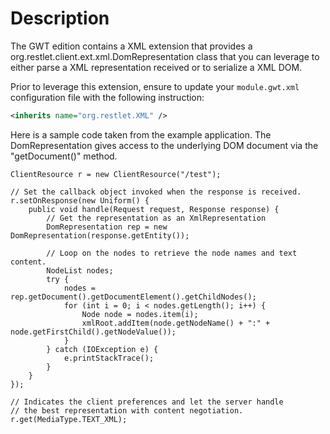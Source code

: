 # Description

The GWT edition contains a XML extension that provides a
org.restlet.client.ext.xml.DomRepresentation class that you can leverage
to either parse a XML representation received or to serialize a XML DOM.

Prior to leverage this extension, ensure to update your `module.gwt.xml` configuration file with the following instruction:

```xml
<inherits name="org.restlet.XML" />
```

Here is a sample code taken from the example application. The
DomRepresentation gives access to the underlying DOM document via the
"getDocument()" method.

    ClientResource r = new ClientResource("/test");

    // Set the callback object invoked when the response is received.
    r.setOnResponse(new Uniform() {
        public void handle(Request request, Response response) {
            // Get the representation as an XmlRepresentation
            DomRepresentation rep = new DomRepresentation(response.getEntity());

            // Loop on the nodes to retrieve the node names and text content.
            NodeList nodes;
            try {
                nodes = rep.getDocument().getDocumentElement().getChildNodes();
                for (int i = 0; i < nodes.getLength(); i++) {
                    Node node = nodes.item(i);
                    xmlRoot.addItem(node.getNodeName() + ":" + node.getFirstChild().getNodeValue());
                }
            } catch (IOException e) {
                e.printStackTrace();
            }
        }
    });

    // Indicates the client preferences and let the server handle
    // the best representation with content negotiation.
    r.get(MediaType.TEXT_XML);
